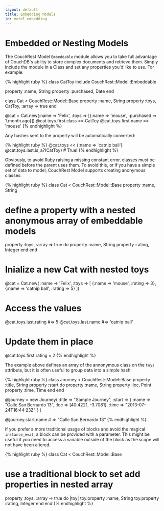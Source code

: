 ```yaml
---
layout: default
title: Embedding Models
id: model_embedding
---
```


# Embedded or Nesting Models

The CouchRest Model `Embeddable` module allows you to take full advantage of CouchDB's ability to store complex
documents and retrieve them. Simply include the module in a Class and set any properties you'd like to use.
For example:

{% highlight ruby %}
class CatToy
  include CouchRest::Model::Embeddable

  property :name, String
  property :purchased, Date
end

class Cat < CouchRest::Model::Base
  property :name, String
  property :toys, CatToy, :array => true
end

@cat = Cat.new(:name => 'Felix', :toys => [{:name => 'mouse', :purchased => 1.month.ago}])
@cat.toys.first.class == CatToy
@cat.toys.first.name == 'mouse'
{% endhighlight %}

Any hashes sent to the property will be automatically converted:

{% highlight ruby %}
@cat.toys << {:name => 'catnip ball'}
@cat.toys.last.is_a?(CatToy) # True!
{% endhighlight %}

Obviously, to avoid Ruby raising a missing constant error, classes *must* be defined before the parent uses them.
To avoid this, or if you have a simple set of data to model, CouchRest Model supports creating anonymous classes:

{% highlight ruby %}
class Cat < CouchRest::Model::Base
  property :name, String

  # define a property with a nested anonymous array of embeddable models
  property :toys, :array => true do
    property :name, String
    property :rating, Integer
  end
end

# Inialize a new Cat with nested toys
@cat = Cat.new(
  :name => 'Felix', 
  :toys => [
    {:name => 'mouse', :rating => 3},
    {:name => 'catnip ball', :rating => 5}
  ])

# Access the values
@cat.toys.last.rating   #=> 5
@cat.toys.last.name     #=> 'catnip ball'

# Update them in place
@cat.toys.first.rating = 2
{% endhighlight %}

The example above defines an array of the annonymous class on the `toys` attribute, but it is often useful 
to group data into a simple hash:

{% highlight ruby %}
class Journey < CouchRest::Model::Base
  property :title, String
  property :start do
    property :name, String
    property :loc,  Point
    property :time, Time
  end
end

@journey = new Journey(
  :title => "Sample Journey",
  :start => {
    :name => "Calle San Bernardo 13",
    :loc  => [40.4221, -3.7081],
    :time => "2013-07-24T16:44:23Z"
  }
)

@journey.start.name   # => "Calle San Bernardo 13"
{% endhighlight %}

If you prefer a more traditional usage of blocks and avoid the magical `instance_eval`, a block can be provided with a parameter. This might be useful if you need to access a variable outside of the block as the scope will not have been altered.

{% highlight ruby %}
class Cat < CouchRest::Model::Base
  # use a traditional block to set add properties in nested array
  property :toys, :array => true do |toy|
    toy.property :name, String
    toy.property :rating, Integer
  end
end
{% endhighlight %}
